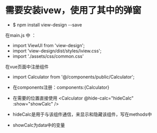 # 需要安装ivew，使用了其中的弹窗
 - $ npm install view-design --save
 
 在main.js 中 ：
 - import ViewUI from 'view-design';
 - import 'view-design/dist/styles/iview.css';
 - import './assets/css/common.css'

在vue页面中注册组件
 - import Calculator from '@/components/public/Calculator';
 - 在components注册：components:{Calculator}
 - 在需要的位置直接使用
 <Calculator @hide-calc="hideCalc" :show="showCalc" />

 - hideCalc是用于与该组件通信，来显示和隐藏该组件，写在methods中
 - showCalc为data中的变量